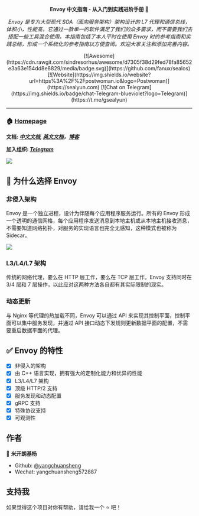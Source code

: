 <div align="center">
  <p>
    <b>Envoy 中文指南 - 从入门到实践进阶手册 👋</b>
  </p>
  <p>
     <i>Envoy 是专为大型现代 SOA（面向服务架构）架构设计的 L7 代理和通信总线，体积小，性能高，它通过一款单一的软件满足了我们的众多需求，而不需要我们去搭配一些工具混合使用。本指南包括了本人平时在使用 Envoy 时的参考指南和实践总结，形成一个系统化的参考指南以方便查阅。欢迎大家关注和添加完善内容。</i>
  </p>
  <p>
  [![Awesome](https://cdn.rawgit.com/sindresorhus/awesome/d7305f38d29fed78fa85652e3a63e154dd8e8829/media/badge.svg)](https://github.com/fanux/sealos)
  [![Website](https://img.shields.io/website?url=https%3A%2F%2Fpostwoman.io&logo=Postwoman)](https://sealyun.com)
  [![Chat on Telegram](https://img.shields.io/badge/chat-Telegram-blueviolet?logo=Telegram)](https://t.me/gsealyun)

  </p>
</div>

---

### 🏠 [Homepage](https://fuckcloudnative.io/envoy-handbook/)

**文档: _[中文文档](https://fuckcloudnative.io/envoy-handbook/), [英文文档](https://www.envoyproxy.io/docs/envoy/latest)，[博客](https://fuckcloudnative.io)_**

**加入组织: _[Telegram](https://t.me/gsealyun)_**

![](https://cdn.jsdelivr.net/gh/yangchuansheng/imghosting/img/20200504160047.png)

## 👋 为什么选择 Envoy

### 非侵入架构

Envoy 是一个独立进程，设计为伴随每个应用程序服务运行。所有的 Envoy 形成一个透明的通信网格，每个应用程序发送消息到本地主机或从本地主机接收消息，不需要知道网络拓扑，对服务的实现语言也完全无感知，这种模式也被称为 Sidecar。

![](https://cdn.jsdelivr.net/gh/yangchuansheng/imghosting/img/20200430142752.png)

### L3/L4/L7 架构

传统的网络代理，要么在 HTTP 层工作，要么在 TCP 层工作。Envoy 支持同时在 3/4 层和 7 层操作，以此应对这两种方法各自都有其实际限制的现实。 

### 动态更新

与 Nginx 等代理的热加载不同，Envoy 可以通过 API 来实现其控制平面，控制平面可以集中服务发现，并通过 API 接口动态下发规则更新数据平面的配置，不需要重启数据平面的代理。

## ✅ Envoy 的特性

- [x] 非侵入的架构
- [x] 由 C++ 语言实现，拥有强大的定制化能力和优异的性能
- [x] L3/L4/L7 架构
- [x] 顶级 HTTP/2 支持
- [x] 服务发现和动态配置
- [x] gRPC 支持
- [x] 特殊协议支持
- [x] 可观测性

## 作者

👤 **米开朗基杨**

* Github: [@yangchuansheng](https://github.com/yangchuansheng)
* Wechat: yangchuansheng572887

## 支持我

如果觉得这个项目对你有帮助，请给我一个 ⭐️ 吧！